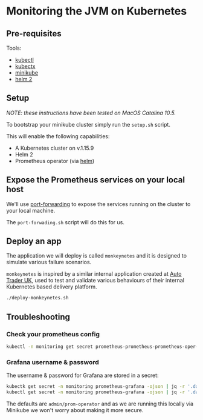# Monitoring the JVM on Kubernetes

## Pre-requisites

Tools:

- [kubectl](https://kubernetes.io/docs/tasks/tools/install-kubectl/)
- [kubectx](https://github.com/ahmetb/kubectx)
- [minikube](https://kubernetes.io/docs/tasks/tools/install-minikube/)
- [helm 2](https://github.com/helm/helm#install)

## Setup

_NOTE: these instructions have been tested on MacOS Catalina 10.5._

To bootstrap your minikube cluster simply run the `setup.sh` script.

This will enable the following capabilities:

- A Kubernetes cluster on v.1.15.9
- Helm 2
- Prometheus operator (via [helm](https://github.com/helm/charts/tree/master/stable/prometheus-operator))

## Expose the Prometheus services on your local host

We'll use [port-forwarding](https://kubernetes.io/docs/tasks/access-application-cluster/port-forward-access-application-cluster/) to expose the services running on the cluster to your local machine.

The `port-forwading.sh` script will do this for us.

## Deploy an app

The application we will deploy is called `monkeynetes` and it is designed to simulate various failure scenarios.

`monkeynetes` is inspired by a similar internal application created at [Auto Trader UK](https://careers.autotrader.co.uk/), used to test and validate various behaviours of their internal Kubernetes based delivery platform.

```bash
./deploy-monkeynetes.sh
```

## Troubleshooting

### Check your prometheus config

```bash
kubectl -n monitoring get secret prometheus-prometheus-prometheus-oper-prometheus -ojson | jq -r '.data["prometheus.yaml.gz"]' | base64 -d | gunzip
```

### Grafana username & password

The username & password for Grafana are stored in a secret:

```bash
kubectk get secret -n monitoring prometheus-grafana -ojson | jq -r '.data["admin-user"]' | base64 -d
kubectl get secret -n monitoring prometheus-grafana -ojson | jq -r '.data["admin-password"]' | base64 -d
```

The defaults are `admin/prom-operator` and as we are running this locally via Minikube we won't worry about making it more secure.
